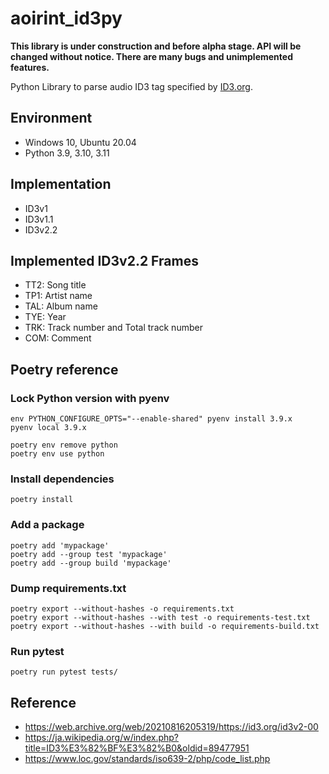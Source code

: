 # aoirint_id3py

**This library is under construction and before alpha stage. API will be changed without notice. There are many bugs and unimplemented features.**

Python Library to parse audio ID3 tag specified by [ID3.org](https://id3.org).

## Environment

- Windows 10, Ubuntu 20.04
- Python 3.9, 3.10, 3.11


## Implementation

- ID3v1
- ID3v1.1
- ID3v2.2


## Implemented ID3v2.2 Frames

- TT2: Song title
- TP1: Artist name
- TAL: Album name
- TYE: Year
- TRK: Track number and Total track number
- COM: Comment


## Poetry reference

### Lock Python version with pyenv

```shell
env PYTHON_CONFIGURE_OPTS="--enable-shared" pyenv install 3.9.x
pyenv local 3.9.x

poetry env remove python
poetry env use python
```

### Install dependencies

```shell
poetry install
```

### Add a package
```
poetry add 'mypackage'
poetry add --group test 'mypackage'
poetry add --group build 'mypackage'
```

### Dump requirements.txt

```shell
poetry export --without-hashes -o requirements.txt
poetry export --without-hashes --with test -o requirements-test.txt
poetry export --without-hashes --with build -o requirements-build.txt
```

### Run pytest

```shell
poetry run pytest tests/
```

## Reference

- <https://web.archive.org/web/20210816205319/https://id3.org/id3v2-00>
- <https://ja.wikipedia.org/w/index.php?title=ID3%E3%82%BF%E3%82%B0&oldid=89477951>
- <https://www.loc.gov/standards/iso639-2/php/code_list.php>
